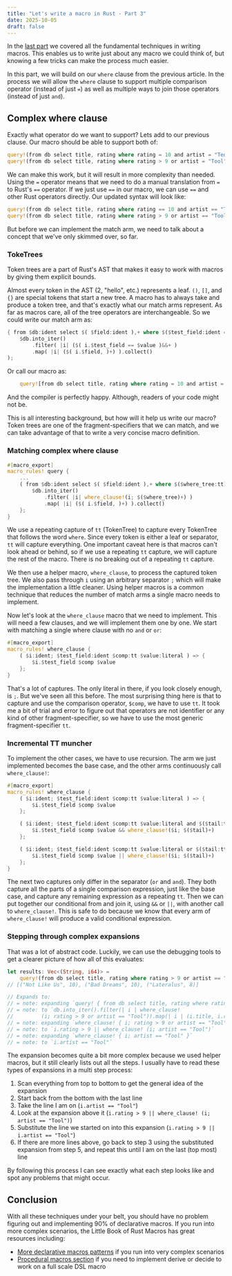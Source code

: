 ```yaml
---
title: "Let's write a macro in Rust - Part 3"
date: 2025-10-05
draft: false
---
```


In the [last part](https://hackeryarn.com/post/rust-macros-2/) we covered all the fundamental techniques in writing macros. This enables us to write just about any macro we could think of, but knowing a few tricks can make the process much easier.

In this part, we will build on our `where` clause from the previous article. In the process we will allow the `where` clause to support multiple comparison operator (instead of just `=`) as well as multiple ways to join those operators (instead of just `and`).

## Complex where clause

Exactly what operator do we want to support? Lets add to our previous clause. Our macro should be able to support both of:

```rust
query!(from db select title, rating where rating = 10 and artist = "Teddy Swims");
query!(from db select title, rating where rating > 9 or artist = "Tool")
```

We can make this work, but it will result in more complexity than needed. Using the `=` operator means that we need to do a manual translation from `=` to Rust's `==` operator. If we just use `==` in our macro, we can use `==` and other Rust operators directly. Our updated syntax will look like:

```rust
query!(from db select title, rating where rating == 10 and artist == "Teddy Swims");
query!(from db select title, rating where rating > 9 or artist == "Tool")
```

But before we can implement the match arm, we need to talk about a concept that we've only skimmed over, so far.

### TokeTrees

Token trees are a part of Rust's AST that makes it easy to work with macros by giving them explicit bounds.

Almost every token in the AST (2, "hello", etc.) represents a leaf. `()`, `[]`, and `{}` are special tokens that start a new tree. A macro has to always take and produce a token tree, and that's exactly what our match arms represent. As far as macros care, all of the tree operators are interchangeable. So we could write our match arm as:

```rust
{ from $db:ident select $( $field:ident ),+ where $($test_field:ident = $value:literal) and + } => (
    $db.into_iter()
        .filter( |i| ($( i.$test_field == $value )&&+ )
        .map( |i| ($( i.$field, )+) ).collect()
);
```

Or call our macro as:

```rust
    query![from db select title, rating where rating = 10 and artist = "Teddy Swims"];
```

And the compiler is perfectly happy. Although, readers of your code might not be.

This is all interesting background, but how will it help us write our macro? Token trees are one of the fragment-specifiers that we can match, and we can take advantage of that to write a very concise macro definition.

### Matching complex where clause

```rust
#[macro_export]
macro_rules! query {
    ...
    ( from $db:ident select $( $field:ident ),+ where $($where_tree:tt)+ ) => {
        $db.into_iter()
            .filter( |i| where_clause!(i; $($where_tree)+) )
            .map( |i| ($( i.$field, )+) ).collect()
    };
}
```

We use a repeating capture of `tt` (TokenTree) to capture every TokenTree that follows the word `where`. Since every token is either a leaf or separator, `tt` will capture everything. One important caveat here is that macros can't look ahead or behind, so if we use a repeating `tt` capture, we will capture the rest of the macro. There is no breaking out of a repeating `tt` capture.

We then use a helper macro, `where_clause`, to process the captured token tree. We also pass through `i` using an arbitrary separator `;` which will make the implementation a little cleaner. Using helper macros is a common technique that reduces the number of match arms a single macro needs to implement.

Now let's look at the `where_clause` macro that we need to implement. This will need a few clauses, and we will implement them one by one. We start with matching a single where clause with no `and` or `or`:

```rust
#[macro_export]
macro_rules! where_clause {
    ( $i:ident; $test_field:ident $comp:tt $value:literal ) => {
        $i.$test_field $comp $value
    };
}
```

That's a lot of captures. The only literal in there, if you look closely enough, is `;`. But we've seen all this before. The most surprising thing here is that to capture and use the comparison operator, `$comp`, we have to use `tt`. It took me a bit of trial and error to figure out that operators are not identifier or any kind of other fragment-specifier, so we have to use the most generic fragment-specifier `tt`.

### Incremental TT muncher

To implement the other cases, we have to use recursion. The arm we just implemented becomes the base case, and the other arms continuously call `where_clause!`:

```rust
#[macro_export]
macro_rules! where_clause {
    ( $i:ident; $test_field:ident $comp:tt $value:literal ) => {
        $i.$test_field $comp $value
    };

    ( $i:ident; $test_field:ident $comp:tt $value:literal and $($tail:tt)+ ) => {
        $i.$test_field $comp $value && where_clause!($i; $($tail)+)
    };

    ( $i:ident; $test_field:ident $comp:tt $value:literal or $($tail:tt)+ ) => {
        $i.$test_field $comp $value || where_clause!($i; $($tail)+)
    };
}
```

The next two captures only differ in the separator (`or` and `and`). They both capture all the parts of a single comparison expression, just like the base case, and capture any remaining expression as a repeating `tt`. Then we can put together our conditional from and join it, using `&&` or `||`, with another call to `where_clause!`. This is safe to do because we know that every arm of `where_clause!` will produce a valid conditional expression.


### Stepping through complex expansions

That was a lot of abstract code. Luckily, we can use the debugging tools to get a clearer picture of how all of this evaluates:

```rust
let results: Vec<(String, i64)> =
    query!(from db select title, rating where rating > 9 or artist == "Tool");
// [("Not Like Us", 10), ("Bad Dreams", 10), ("Lateralus", 8)]

// Expands to:
// = note: expanding `query! { from db select title, rating where rating > 9 or artist == "Tool" }`
// = note: to `db.into_iter().filter(| i | where_clause!
//         (i; rating > 9 or artist == "Tool")).map(| i | (i.title, i.rating,)).collect()`
// = note: expanding `where_clause! { i; rating > 9 or artist == "Tool" }`
// = note: to `i.rating > 9 || where_clause! (i; artist == "Tool")`
// = note: expanding `where_clause! { i; artist == "Tool" }`
// = note: to `i.artist == "Tool"` 
```

The expansion becomes quite a bit more complex because we used helper macros, but it still clearly lists out all the steps. I usually have to read these types of expansions in a multi step process:

1. Scan everything from top to bottom to get the general idea of the expansion
2. Start back from the bottom with the last line
3. Take the line I am on (`i.artist == "Tool"`)
4. Look at the expansion above it (`i.rating > 9 || where_clause! (i; artist == "Tool")`)
5. Substitute the line we started on into this expansion (`i.rating > 9 || i.artist == "Tool"`)
6. If there are more lines above, go back to step 3 using the substituted expansion from step 5, and repeat this until I am on the last (top most) line

By following this process I can see exactly what each step looks like and spot any problems that might occur.

## Conclusion

With all these techniques under your belt, you should have no problem figuring out and implementing 90% of declarative macros. If you run into more complex scenarios, the Little Book of Rust Macros has great resources including:

- [More declarative macros patterns](https://lukaswirth.dev/tlborm/decl-macros/patterns.html) if you run into very complex scenarios 
- [Procedural macros section](https://lukaswirth.dev/tlborm/proc-macros.html) if you need to implement derive or decide to work on a full scale DSL macro
